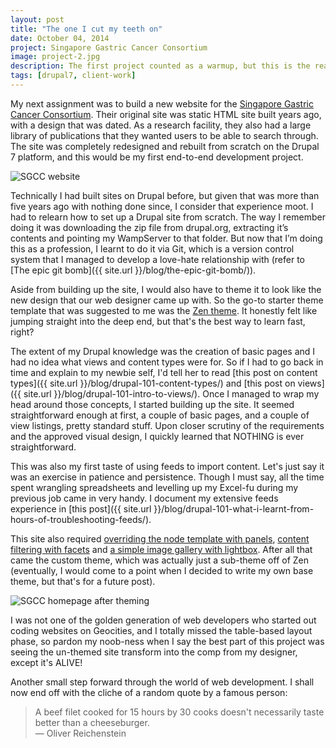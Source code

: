 ```yaml
---
layout: post
title: "The one I cut my teeth on"
date: October 04, 2014
project: Singapore Gastric Cancer Consortium
image: project-2.jpg
description: The first project counted as a warmup, but this is the real thing. My first solo flight covered everything from site functionality to custom theme. Baby steps, people.
tags: [drupal7, client-work]
---
```

My next assignment was to build a new website for the [Singapore Gastric Cancer Consortium](http://www.sgcc.sg). Their original site was static HTML site built years ago, with a design that was dated. As a research facility, they also had a large library of publications that they wanted users to be able to search through. The site was completely redesigned and rebuilt from scratch on the Drupal 7 platform, and this would be my first end-to-end development project.

<img src="{{ site.url }}/images/posts/sgcc/sgcc.jpg" alt="SGCC website"/>

Technically I had built sites on Drupal before, but given that was more than five years ago with nothing done since, I consider that experience moot. I had to relearn how to set up a Drupal site from scratch. The way I remember doing it was downloading the zip file from drupal.org, extracting it’s contents and pointing my WampServer to that folder. But now that I’m doing this as a profession, I learnt to do it via Git, which is a version control system that I managed to develop a love-hate relationship with (refer to [The epic git bomb]({{ site.url }}/blog/the-epic-git-bomb/)).

Aside from building up the site, I would also have to theme it to look like the new design that our web designer came up with. So the go-to starter theme template that was suggested to me was the [Zen theme](https://drupal.org/project/zen). It honestly felt like jumping straight into the deep end, but that's the best way to learn fast, right?

The extent of my Drupal knowledge was the creation of basic pages and I had no idea what views and content types were for. So if I had to go back in time and explain to my newbie self, I'd tell her to read [this post on content types]({{ site.url }}/blog/drupal-101-content-types/) and [this post on views]({{ site.url }}/blog/drupal-101-intro-to-views/). Once I managed to wrap my head around those concepts, I started building up the site. It seemed straightforward enough at first, a couple of basic pages, and a couple of view listings, pretty standard stuff. Upon closer scrutiny of the requirements and the approved visual design, I quickly learned that NOTHING is ever straightforward.

This was also my first taste of using feeds to import content. Let's just say it was an exercise in patience and persistence. Though I must say, all the time spent wrangling spreadsheets and levelling up my Excel-fu during my previous job came in very handy. I document my extensive feeds experience in [this post]({{ site.url }}/blog/drupal-101-what-i-learnt-from-hours-of-troubleshooting-feeds/).

This site also required [overriding the node template with panels](/placeholder-post.html), [content filtering with facets](/placeholder-post.html) and [a simple image gallery with lightbox](/placeholder-post.html). After all that came the custom theme, which was actually just a sub-theme off of Zen (eventually, I would come to a point when I decided to write my own base theme, but that's for a future post). 

<img src="{{ site.url }}/images/posts/sgcc/sgcc-ba.jpg" alt="SGCC homepage after theming"/>

I was not one of the golden generation of web developers who started out coding websites on Geocities, and I totally missed the table-based layout phase, so pardon my noob-ness when I say the best part of this project was seeing the un-themed site transform into the comp from my designer, except it's ALIVE! 

Another small step forward through the world of web development. I shall now end off with the cliche of a random quote by a famous person:

> A beef filet cooked for 15 hours by 30 cooks doesn't necessarily taste better than a cheeseburger.  
― Oliver Reichenstein
